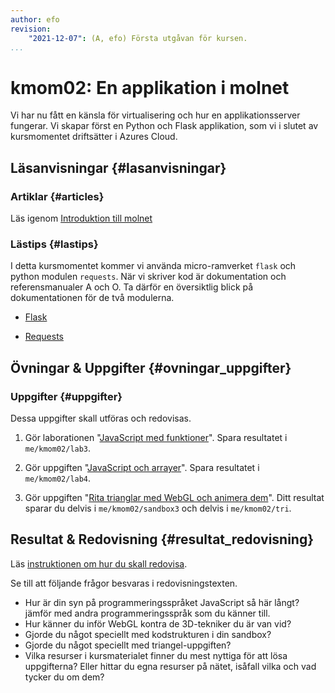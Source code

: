 ```yaml
---
author: efo
revision:
    "2021-12-07": (A, efo) Första utgåvan för kursen.
...
```

kmom02: En applikation i molnet
==================================

Vi har nu fått en känsla för virtualisering och hur en applikationsserver fungerar. Vi skapar först en Python och Flask applikation, som vi i slutet av kursmomentet driftsätter i Azures Cloud.



<!--more-->



Läsanvisningar  {#lasanvisningar}
---------------------------------

### Artiklar {#articles}

Läs igenom [Introduktion till molnet](kunskap/introduktion-till-molnet)


### Lästips {#lastips}

I detta kursmomentet kommer vi använda micro-ramverket `flask` och python modulen `requests`. När vi skriver kod är dokumentation och referensmanualer A och O. Ta därför en översiktlig blick på dokumentationen för de två modulerna.

* [Flask](https://flask.palletsprojects.com/en/2.0.x/)

* [Requests](https://docs.python-requests.org/en/latest/)



Övningar & Uppgifter  {#ovningar_uppgifter}
-------------------------------------------

<!--
###Övningar {#ovningar}

Gör följande övningar för att träna inför uppgifterna.

1. **Gammal måste uppdateras** Läs igenom artiklen "[Programmering med grunderna i JavaScript](kunskap/programmering-med-grunderna-i-javascript)". Om du gör exempelprogrammen så kan du spara dem i kursrepot under `me/kmom02/core`.
-->

<!--
1. **EJ KLAR** Förbättra din testmiljö för WebGL genom att uppgrader din sandbox till sandbox version 2 med stöd för "[WebGL med animering i fullskärmsläge](kunskap1/webgl-med-animering-i-fullskarmslage)".
-->



### Uppgifter {#uppgifter}

Dessa uppgifter skall utföras och redovisas.

1. Gör laborationen "[JavaScript med funktioner](uppgift/javascript-med-funktioner)". Spara resultatet i `me/kmom02/lab3`.

1. Gör uppgiften "[JavaScript och arrayer](uppgift/javascript-och-arrayer)". Spara resultatet i `me/kmom02/lab4`.

1. Gör uppgiften "[Rita trianglar med WebGL och animera dem](uppgift/rita-trianglar-med-webgl-och-animera-dem)". Ditt resultat sparar du delvis i `me/kmom02/sandbox3` och delvis i `me/kmom02/tri`.



Resultat & Redovisning  {#resultat_redovisning}
-----------------------------------------------

Läs [instruktionen om hur du skall redovisa](./../redovisa).

Se till att följande frågor besvaras i redovisningstexten.

* Hur är din syn på programmeringsspråket JavaScript så här långt? jämför med andra programmeringsspråk som du känner till.
* Hur känner du inför WebGL kontra de 3D-tekniker du är van vid?
* Gjorde du något speciellt med kodstrukturen i din sandbox?
* Gjorde du något speciellt med triangel-uppgiften?
* Vilka resurser i kursmaterialet finner du mest nyttiga för att lösa uppgifterna? Eller hittar du egna resurser på nätet, isåfall vilka och vad tycker du om dem?
